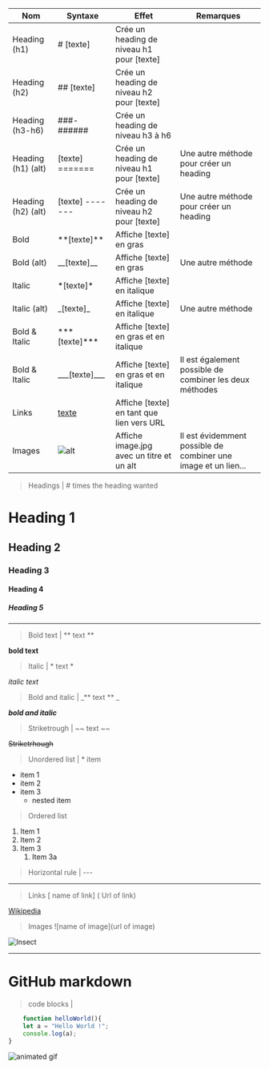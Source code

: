 | Nom                | Syntaxe                   | Effet                                     | Remarques                                                      |
|--------------------|---------------------------|-------------------------------------------|----------------------------------------------------------------|
| Heading (h1)       | # [texte]                 | Crée un heading de niveau h1 pour [texte] |                                                                |
| Heading (h2)       | ## [texte]                | Crée un heading de niveau h2 pour [texte] |                                                                |
| Heading (h3-h6)    | ###-######                | Crée un heading de niveau h3 à h6         |                                                                |
| Heading (h1) (alt) | [texte] =======           | Crée un heading de niveau h1 pour [texte] | Une autre méthode pour créer un heading                        |
| Heading (h2) (alt) | [texte] -------           | Crée un heading de niveau h2 pour [texte] | Une autre méthode pour créer un heading                        |
| Bold               | \*\*[texte]\*\*           | Affiche [texte] en gras                   |                                                                |
| Bold (alt)         | \_\_[texte]\_\_           | Affiche [texte] en gras                   | Une autre méthode                                              |
| Italic             | \*[texte]\*               | Affiche [texte] en italique               |                                                                |
| Italic (alt)       | \_[texte]\_               | Affiche [texte] en italique               | Une autre méthode                                              |
| Bold & Italic      | \*\*\*[texte]\*\*\*       | Affiche [texte] en gras et en italique    |                                                                |
| Bold & Italic      | \_\_\_[texte]\_\_\_       | Affiche [texte] en gras et en italique    | Il est également possible de combiner les deux méthodes        |
| Links              | [texte](URL)              | Affiche [texte] en tant que lien vers URL |                                                                |
| Images             | ![alt](image.jpg "titre") | Affiche image.jpg avec un titre et un alt | Il est évidemment possible de combiner une image et un lien... |

> Headings | # times the heading wanted
# Heading 1
## Heading 2
### Heading 3
#### Heading 4
##### Heading 5

---


> Bold text | ** text **

**bold text**  


> Italic | * text *  

*italic text*

> Bold and italic | _** text ** _

_**bold and italic**_

> Striketrough | ~~ text ~~

~~Striketrhough~~

> Unordered list | * item

* item 1
* item 2
* item 3
    * nested item

> Ordered list

1. Item 1
1. Item 2
1. Item 3
    1. Item 3a

> Horizontal rule | ---

---

> Links [ name of link] ( Url of link)

[Wikipedia](https://www.wikipedia.org/)

> Images ![name of image](url of image)

![Insect](https://homepages.cae.wisc.edu/~ece533/images/monarch.png)

---
# GitHub markdown

> code blocks |


```javascript
    function helloWorld(){
    let a = "Hello World !";
    console.log(a);
}
```

![animated gif](https://media.giphy.com/media/vFKqnCdLPNOKc/giphy.gif)
